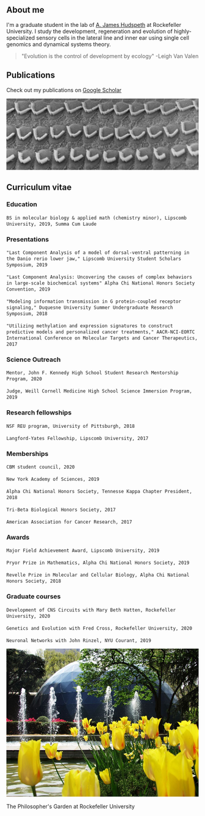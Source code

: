 ## About me

I'm a graduate student in the lab of [A. James Hudspeth](https://www.rockefeller.edu/our-scientists/heads-of-laboratories/1186-a-james-hudspeth/) at Rockefeller University. I study the development, regeneration and evolution of highly-specialized sensory cells in the lateral line and inner ear using single cell genomics and dynamical systems theory. 

> "Evolution is the control of development by ecology" -Leigh Van Valen

## Publications

Check out my publications on [Google Scholar](https://scholar.google.com/citations?user=OrpTjvIAAAAJ&hl=en)

![Hair Cells](images/hairCellsBW.jpg)

## Curriculum vitae

### Education

```
BS in molecular biology & applied math (chemistry minor), Lipscomb University, 2019, Summa Cum Laude
```

### Presentations

```
"Last Component Analysis of a model of dorsal-ventral patterning in the Danio rerio lower jaw," Lipscomb University Student Scholars Symposium, 2019
  
"Last Component Analysis: Uncovering the causes of complex behaviors in large-scale biochemical systems" Alpha Chi National Honors Society Convention, 2019
  
"Modeling information transmission in G protein-coupled receptor signaling," Duquesne University Summer Undergraduate Research Symposium, 2018
  
"Utilizing methylation and expression signatures to construct predictive models and personalized cancer treatments," AACR-NCI-EORTC International Conference on Molecular Targets and Cancer Therapeutics, 2017
```

### Science Outreach

```
Mentor, John F. Kennedy High School Student Research Mentorship Program, 2020

Judge, Weill Cornell Medicine High School Science Immersion Program, 2019
```

### Research fellowships

```
NSF REU program, University of Pittsburgh, 2018

Langford-Yates Fellowship, Lipscomb University, 2017
```
 
### Memberships
 
```
CBM student council, 2020

New York Academy of Sciences, 2019
 
Alpha Chi National Honors Society, Tennesse Kappa Chapter President, 2018
 
Tri-Beta Biological Honors Society, 2017
 
American Association for Cancer Research, 2017
```

### Awards
 
```
Major Field Achievement Award, Lipscomb University, 2019
 
Pryor Prize in Mathematics, Alpha Chi National Honors Society, 2019
 
Revelle Prize in Molecular and Cellular Biology, Alpha Chi National Honors Society, 2018
```

### Graduate courses

```
Development of CNS Circuits with Mary Beth Hatten, Rockefeller University, 2020

Genetics and Evolution with Fred Cross, Rockefeller University, 2020

Neuronal Networks with John Rinzel, NYU Courant, 2019
```

![Philosophers Garden](/images/philosophersGarden.jpg)

The Philosopher's Garden at Rockefeller University
